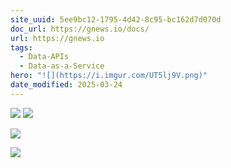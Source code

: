 ```yaml
---
site_uuid: 5ee9bc12-1795-4d42-8c95-bc162d7d070d
doc_url: https://gnews.io/docs/
url: https://gnews.io
tags:
  - Data-APIs
  - Data-as-a-Service
hero: "![](https://i.imgur.com/UT5lj9V.png)"
date_modified: 2025-03-24
---
```



![](https://i.imgur.com/NpKoiuq.png)
![](https://i.imgur.com/UT5lj9V.png)



![](https://i.imgur.com/YLDEF7h.png)

![](https://i.imgur.com/eRJadYH.png)
